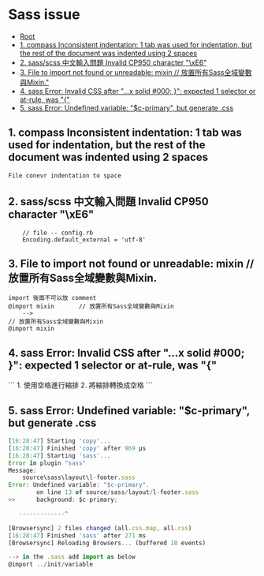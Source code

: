# Sass issue

*   [Root](../README.md)
*   [1. compass Inconsistent indentation: 1 tab was used for indentation, but the rest of the document was indented using 2 spaces](#a1)
*   [2. sass/scss 中文輸入問題 Invalid CP950 character "\xE6"](#a2)
*   [3. File to import not found or unreadable: mixin		// 放置所有Sass全域變數與Mixin."](#a3)
*   [4. sass Error: Invalid CSS after "...x solid #000; }": expected 1 selector or at-rule, was "{"](#a4)
*   [5. sass Error: Undefined variable: "$c-primary", but generate .css](#a5)


<h2 id="a1">1. compass Inconsistent indentation: 1 tab was used for indentation, but the rest of the document was indented using 2 spaces</h2>

```
File conevr indentation to space 
```

<h2 id="a2">2. sass/scss 中文輸入問題 Invalid CP950 character "\xE6"</h2>

```
	// file -- config.rb
	Encoding.default_external = 'utf-8'
```

<h2 id="a3">3. File to import not found or unreadable: mixin		// 放置所有Sass全域變數與Mixin.</h2>

```
import 後面不可以放 comment
@import mixin		// 放置所有Sass全域變數與Mixin
	-->
// 放置所有Sass全域變數與Mixin	
@import mixin
```


<h2 id="a4">4. sass Error: Invalid CSS after "...x solid #000; }": expected 1 selector or at-rule, was "{"</h2>
```
1. 使用空格進行縮排
2. 將縮排轉換成空格
```

<h2 id="a5">5. sass Error: Undefined variable: "$c-primary", but generate .css</h2>

```javascript
[16:28:47] Starting 'copy'...
[16:28:47] Finished 'copy' after 969 μs
[16:28:47] Starting 'sass'...
Error in plugin "sass"
Message:
    source\sass\layout\l-footer.sass
Error: Undefined variable: "$c-primary".
        on line 13 of source/sass/layout/l-footer.sass
>>      background: $c-primary;

   -------------^

[Browsersync] 2 files changed (all.css.map, all.css)
[16:28:47] Finished 'sass' after 271 ms
[Browsersync] Reloading Browsers... (buffered 18 events)

--> in the .sass add import as below 
@import ../init/variable
```


